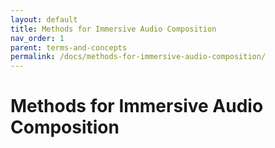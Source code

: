 ```yaml
---
layout: default
title: Methods for Immersive Audio Composition
nav_order: 1
parent: terms-and-concepts
permalink: /docs/methods-for-immersive-audio-composition/
---
```


# Methods for Immersive Audio Composition


